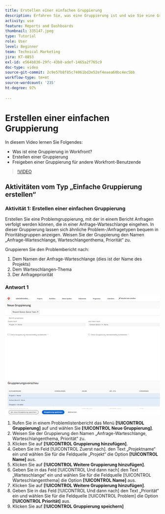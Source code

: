 ```yaml
---
title: Erstellen einer einfachen Gruppierung
description: Erfahren Sie, was eine Gruppierung ist und wie Sie eine Gruppierung erstellen und mit anderen Benutzenden in Workfront teilen können.
activity: use
feature: Reports and Dashboards
thumbnail: 335147.jpeg
type: Tutorial
role: User
level: Beginner
team: Technical Marketing
jira: KT-8853
exl-id: e564b836-29fc-43b8-adef-1465a2f765c9
doc-type: video
source-git-commit: 2c9e57b8f85c74061bd3e52ef4eaea60bc4ec5bb
workflow-type: tm+mt
source-wordcount: '235'
ht-degree: 97%

---
```


# Erstellen einer einfachen Gruppierung

In diesem Video lernen Sie Folgendes:

* Was ist eine Gruppierung in Workfront?
* Erstellen einer Gruppierung
* Freigeben einer Gruppierung für andere Workfront-Benutzende

>[!VIDEO](https://video.tv.adobe.com/v/335147/?quality=12&learn=on)

## Aktivitäten vom Typ „Einfache Gruppierung erstellen“


### Aktivität 1: Erstellen einer einfachen Gruppierung

Erstellen Sie eine Problemgruppierung, mit der in einem Bericht Anfragen verfolgt werden können, die in einer Anfrage-Warteschlange eingehen. In dieser Gruppierung lassen sich ähnliche Problem-/Anfragetypen bequem in Prioritätsgruppen anzeigen. Weisen Sie der Gruppierung den Namen „Anfrage-Warteschlange, Warteschlangenthema, Priorität“ zu.

Gruppieren Sie den Problembericht nach:

1. Dem Namen der Anfrage-Warteschlange (dies ist der Name des Projekts)
1. Dem Warteschlangen-Thema
1. Der Anfragepriorität

### Antwort 1

![Ein Screenshot des Bildschirms zur Erstellung einer neuen Gruppierung](assets/grouping-exercise.png)

1. Rufen Sie in einem Problemlistenbericht das Menü **[!UICONTROL Gruppierung]** auf und wählen Sie **[!UICONTROL Neue Gruppierung]**.
1. Weisen Sie der Gruppierung den Namen „Anfrage-Warteschlange, Warteschlangenthema, Priorität“ zu.
1. Klicken Sie auf **[!UICONTROL Gruppierung hinzufügen]**.
1. Geben Sie im Feld [!UICONTROL Zuerst nach]. den Text „Projektname“ ein und wählen Sie für die Feldquelle „Projekt“ die Option **[!UICONTROL Name]** aus.
1. Klicken Sie auf **[!UICONTROL Weitere Gruppierung hinzufügen]**.
1. Geben Sie in das Feld [!UICONTROL Und dann nach] den Text „Warteschlange“ ein und wählen Sie für die Feldquelle [!UICONTROL Warteschlangenthema] die Option **[!UICONTROL Name]** aus.
1. Klicken Sie auf **[!UICONTROL Weitere Gruppierung hinzufügen]**.
1. Geben Sie in das Feld [!UICONTROL Und dann nach] den Text „Priorität“ ein und wählen Sie für die Feldquelle [!UICONTROL Problem] die Option **[!UICONTROL Priorität]** aus.
1. Klicken Sie auf **[!UICONTROL Gruppierung speichern]**
